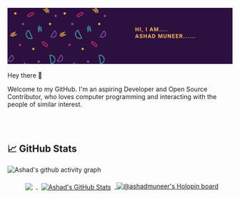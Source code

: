 ![Ashad's GitHub Banner](AshadMuneer.jpg)


Hey there 👋


Welcome to my GitHub. I'm an aspiring Developer and Open Source Contributor, who loves computer programming and interacting with the people of similar interest.


<br>
<br>

## &#x1f4c8; GitHub Stats
<p align = "center">

![Ashad's github activity graph](https://activity-graph.herokuapp.com/graph?username=ashadmuneer&theme=rogue)

</p>
<p align = "center">
<a href="https://github.com/ashadmuneer">
  <img align="center" style="margin:0.5rem" src="https://github-readme-stats.vercel.app/api/top-langs/?username=ashadmuneer&hide=html,css&title_color=ffffff&text_color=c9cacc&icon_color=4AB197&bg_color=1A2B34" />
</a>

<a href="https://github.com/ashadmuneer">
  <img align="center" style="margin:0.5rem" src="https://github-readme-stats.vercel.app/api?username=ashadmuneer&show_icons=true&line_height=27&count_private=true&title_color=ffffff&text_color=c9cacc&icon_color=4AB097&bg_color=1A2B34" alt="Ashad's GitHub Stats" />
</a>
  <a href="https://holopin.io/@ashadmuneer">
  <img
    src="https://holopin.me/ashadmuneer"
    alt="@ashadmuneer's Holopin board"
    class="rounded-xl cursor-pointer grayscale-50 hover:grayscale-0 transform-gpu duration-200"
  />
</a>
</p>
<br>
<br>

